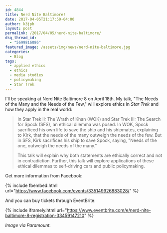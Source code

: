 ```yaml
---
id: 4844
title: Nerd Nite Baltimore!
date: 2017-04-05T21:17:50-04:00
author: k3jph
layout: post
permalink: /2017/04/05/nerd-nite-baltimore/
dsq_thread_id:
  - "5699816086"
featured_image: /assets/img/news/nerd-nite-baltimore.jpg
categories:
  - Blog
tags:
  - applied ethics
  - ethics
  - media studies
  - policymaking
  - Star Trek
---
```

I'll be speaking at Nerd Nite Baltimore 8 on April 18th.  My talk,
"The Needs of the Many and the Needs of the Few," will explore
ethics in _Star Trek_ and how they apply in the real world:

> In Star Trek II: The Wrath of Khan (WOK) and Star Trek III: The
Search for Spock (SFS), an ethical dilemma was posed. In WOK, Spock
sacrificed his own life to save the ship and his shipmates, explaining
to Kirk, that the needs of the many outweigh the needs of the few.
But in SFS, Kirk sacrifices his ship to save Spock, saying, "Needs
of the one, outweigh the needs of the many."
>
> This talk will explain why both statements are ethically correct
and not in contradiction. Further, this talk will explore applications
of these ethical dilemmas to self-driving cars and public policymaking.

Get more information from Facebook:

{% include fbembed.html url="https://www.facebook.com/events/335149926883028/" %}

And you can buy tickets through EventBrite:

{% include iframely.html url="https://www.eventbrite.com/e/nerd-nite-baltimore-8-registration-33459147210" %}

_Image via Paramount._
